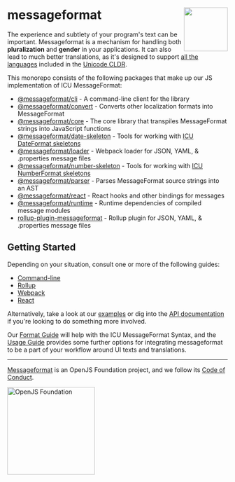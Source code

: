 <div class="main-title">
<img align="right" width="100" height="100" src="https://messageformat.github.io/messageformat/logo/messageformat.svg">
<h1>messageformat</h1>
</div>

The experience and subtlety of your program's text can be important.
Messageformat is a mechanism for handling both **pluralization** and **gender** in your applications.
It can also lead to much better translations, as it's designed to support [all the languages] included in the [Unicode CLDR].

This monorepo consists of the following packages that make up our JS implementation of ICU MessageFormat:

- [@messageformat/cli](packages/cli/) - A command-line client for the library
- [@messageformat/convert](packages/convert/) - Converts other localization formats into MessageFormat
- [@messageformat/core](packages/core/) - The core library that transpiles MessageFormat strings into JavaScript functions
- [@messageformat/date-skeleton](packages/date-skeleton) - Tools for working with [ICU DateFormat skeletons]
- [@messageformat/loader](packages/webpack-loader/) - Webpack loader for JSON, YAML, & .properties message files
- [@messageformat/number-skeleton](packages/number-skeleton) - Tools for working with [ICU NumberFormat skeletons]
- [@messageformat/parser](packages/parser/) - Parses MessageFormat source strings into an AST
- [@messageformat/react](packages/react/) - React hooks and other bindings for messages
- [@messageformat/runtime](packages/runtime/) - Runtime dependencies of compiled message modules
- [rollup-plugin-messageformat](packages/rollup-plugin/) - Rollup plugin for JSON, YAML, & .properties message files

[all the languages]: http://www.unicode.org/cldr/charts/latest/supplemental/language_plural_rules.html
[Unicode CLDR]: http://cldr.unicode.org/
[icu dateformat skeletons]: http://userguide.icu-project.org/formatparse/datetime
[icu numberformat skeletons]: https://github.com/unicode-org/icu/blob/master/docs/userguide/format_parse/numbers/skeletons.md

## Getting Started

Depending on your situation, consult one or more of the following guides:

- [Command-line](http://messageformat.github.io/messageformat/cli/)
- [Rollup](http://messageformat.github.io/messageformat/rollup/)
- [Webpack](http://messageformat.github.io/messageformat/webpack/)
- [React](http://messageformat.github.io/messageformat/react/)

Alternatively, take a look at our [examples](examples/) or dig into the [API documentation](http://messageformat.github.io/messageformat/api/) if you're looking to do something more involved.

Our [Format Guide] will help with the ICU MessageFormat Syntax, and the [Usage Guide] provides some further options for integrating messageformat to be a part of your workflow around UI texts and translations.

[format guide]: https://messageformat.github.io/messageformat/guide
[usage guide]: https://messageformat.github.io/messageformat/use

---

[Messageformat](https://messageformat.github.io/) is an OpenJS Foundation project, and we follow its [Code of Conduct](https://github.com/openjs-foundation/cross-project-council/blob/master/CODE_OF_CONDUCT.md).

<a href="https://openjsf.org">
<img width=200 alt="OpenJS Foundation" src="https://messageformat.github.io/messageformat/logo/openjsf.svg" />
</a>
